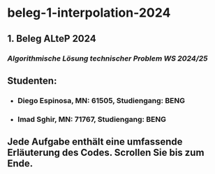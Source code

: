 # beleg-1-interpolation-2024
## 1. Beleg ALteP 2024



### ***Algorithmische Lösung technischer Problem WS 2024/25***

## Studenten:

+ ### **Diego Espinosa**, MN: 61505, Studiengang: BENG
+ ### **Imad Sghir**, MN: 71767, Studiengang: BENG


## Jede Aufgabe enthält eine umfassende Erläuterung des Codes. Scrollen Sie bis zum Ende.
